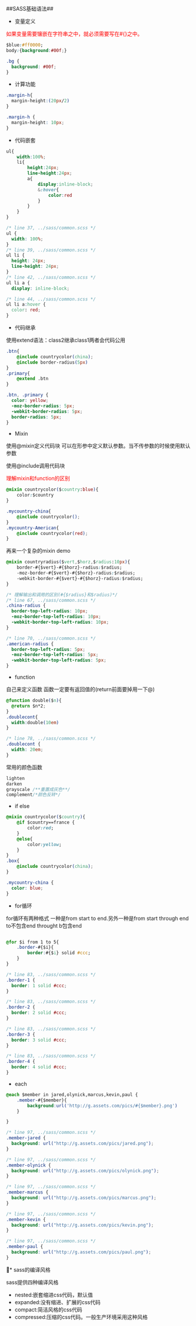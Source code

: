 ##SASS基础语法##

-	变量定义

<font color="red">如果变量需要镶嵌在字符串之中，就必须需要写在#{}之中。</font>

```css
$blue:#ff0000;
body:{background:#00f;}
```

```css
.bg {
  background: #00f;
}
```

-	计算功能

```css
.margin-h{
  margin-height:(20px/2)
}
```

```css
.margin-h {
  margin-height: 10px;
}

```

-	代码嵌套

```css
ul{
	width:100%;
	li{
		height:24px;
		line-height:24px;
		a{
			display:inline-block;
			&:hover{
				color:red
			}
		}
	}
}
```

```css
/* line 37, ../sass/common.scss */
ul {
  width: 100%;
}
/* line 39, ../sass/common.scss */
ul li {
  height: 24px;
  line-height: 24px;
}
/* line 42, ../sass/common.scss */
ul li a {
  display: inline-block;

/* line 44, ../sass/common.scss */
ul li a:hover {
  color: red;
}
```

-	代码继承

使用extend语法：class2继承class1两者会代码公用</p>

```css
.btn{
	@include countrycolor(china);
	@include border-radius(5px)
}
.primary{
	@extend .btn
}
```

```css
.btn, .primary {
  color: yellow;
  -moz-border-radius: 5px;
  -webkit-border-radius: 5px;
  border-radius: 5px;
}
```

-	Mixin

使用@mixin定义代码块 可以在形参中定义默认参数。当不传参数的时候使用默认参数

使用@include调用代码块

<font color="red">理解mixin和function的区别</font>

```css
@mixin countrycolor($country:blue){
	color:$country
}

.mycountry-china{
	@include countrycolor();
}
.mycountry-American{
	@include countrycolor(red);
}

```

再来一个复杂的mixin demo

```css
@mixin countryradius($vert,$horz,$radius:10px){
	border-#{$vert}-#{$horz}-radius:$radius;
	-moz-border-#{$vert}-#{$horz}-radius:$radius;
	-webkit-border-#{$vert}-#{$horz}-radius:$radius;
}
```

```css
/* 理解输出和调用的区别(#{$radius}和$radius)*/
/* line 67, ../sass/common.scss */
.china-radius {
  border-top-left-radius: 10px;
  -moz-border-top-left-radius: 10px;
  -webkit-border-top-left-radius: 10px;
}

/* line 70, ../sass/common.scss */
.american-radius {
  border-top-left-radius: 5px;
  -moz-border-top-left-radius: 5px;
  -webkit-border-top-left-radius: 5px;
}
```

-	function

自己来定义函数 函数一定要有返回值的(return前面要掉用一下@)

```css
@function double($n){
  @return $n*2;
}
.doublecont{
  width:double(10em)
}
```

```css
/* line 78, ../sass/common.scss */
.doublecont {
  width: 20em;
}

```

常用的颜色函数

```css
lighten
darken
grayscale /**重置成灰色**/
complement/*颜色反转*/
```

-	if else

```css
@mixin countrycolor($country){
	@if $country==france {
		color:red;
	}
	@else{
		color:yellow;
	}
}
.box{
	@include countrycolor(china);
}
```

```css
.mycountry-china {
  color: blue;
}
```

-	for循环

for循环有两种格式 一种是from start to end.另外一种是from start through end to不包含end throught b包含end

```css

@for $i from 1 to 5{
	.border-#{$i}{
		border:#{$i} solid #ccc;
	}
}

```

```css
/* line 83, ../sass/common.scss */
.border-1 {
  border: 1 solid #ccc;
}

/* line 83, ../sass/common.scss */
.border-2 {
  border: 2 solid #ccc;
}

/* line 83, ../sass/common.scss */
.border-3 {
  border: 3 solid #ccc;
}

/* line 83, ../sass/common.scss */
.border-4 {
  border: 4 solid #ccc;
}
```

-	each

```css
@each $member in jared,olynick,marcus,kevin,paul {
	.member-#{$member}{
		background:url('http://g.assets.com/pics/#{$member}.png')
	}

}
```

```css
/* line 97, ../sass/common.scss */
.member-jared {
  background: url("http://g.assets.com/pics/jared.png");
}

/* line 97, ../sass/common.scss */
.member-olynick {
  background: url("http://g.assets.com/pics/olynick.png");
}

/* line 97, ../sass/common.scss */
.member-marcus {
  background: url("http://g.assets.com/pics/marcus.png");
}

/* line 97, ../sass/common.scss */
.member-kevin {
  background: url("http://g.assets.com/pics/kevin.png");
}

/* line 97, ../sass/common.scss */
.member-paul {
  background: url("http://g.assets.com/pics/paul.png");
}
```

* sass的编译风格

sass提供四种编译风格

-	nested:嵌套缩进css代码，默认值
-	expanded:没有缩进、扩展的css代码
-	compact:简洁风格的css代码
-	compressed:压缩的css代码。一般生产环境采用这种风格
